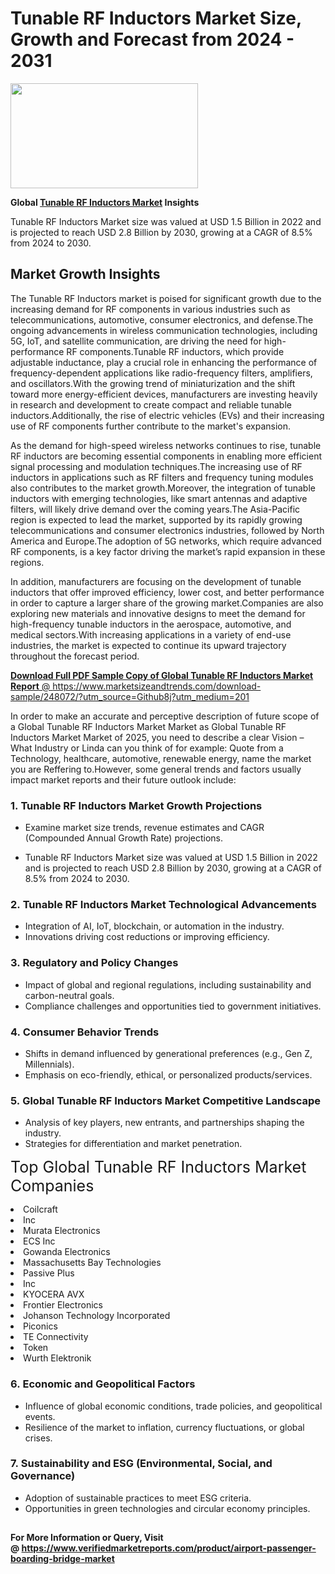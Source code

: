 <H1>Tunable RF Inductors Market Size, Growth and Forecast from 2024 - 2031</H1><img class="aligncenter size-medium wp-image-584254" src="https://thirdeyenews.in/wp-content/uploads/2024/09/Global-Market-Research-300x168.jpeg" alt="" width="300" height="168" /><p><strong>Global&nbsp;<a href="https://www.marketsizeandtrends.com/download-sample/248072/?utm_source=Github8j?utm_medium=201">Tunable RF Inductors Market</a> Insights</strong></p><p>Tunable RF Inductors Market size was valued at USD 1.5 Billion in 2022 and is projected to reach USD 2.8 Billion by 2030, growing at a CAGR of 8.5% from 2024 to 2030.</p><p><h2>Market Growth Insights</h2> <p>The Tunable RF Inductors market is poised for significant growth due to the increasing demand for RF components in various industries such as telecommunications, automotive, consumer electronics, and defense.The ongoing advancements in wireless communication technologies, including 5G, IoT, and satellite communication, are driving the need for high-performance RF components.Tunable RF inductors, which provide adjustable inductance, play a crucial role in enhancing the performance of frequency-dependent applications like radio-frequency filters, amplifiers, and oscillators.With the growing trend of miniaturization and the shift toward more energy-efficient devices, manufacturers are investing heavily in research and development to create compact and reliable tunable inductors.Additionally, the rise of electric vehicles (EVs) and their increasing use of RF components further contribute to the market's expansion.</p> <p><a href="#"></a></p> <p>As the demand for high-speed wireless networks continues to rise, tunable RF inductors are becoming essential components in enabling more efficient signal processing and modulation techniques.The increasing use of RF inductors in applications such as RF filters and frequency tuning modules also contributes to the market growth.Moreover, the integration of tunable inductors with emerging technologies, like smart antennas and adaptive filters, will likely drive demand over the coming years.The Asia-Pacific region is expected to lead the market, supported by its rapidly growing telecommunications and consumer electronics industries, followed by North America and Europe.The adoption of 5G networks, which require advanced RF components, is a key factor driving the market’s rapid expansion in these regions.</p> <p>In addition, manufacturers are focusing on the development of tunable inductors that offer improved efficiency, lower cost, and better performance in order to capture a larger share of the growing market.Companies are also exploring new materials and innovative designs to meet the demand for high-frequency tunable inductors in the aerospace, automotive, and medical sectors.With increasing applications in a variety of end-use industries, the market is expected to continue its upward trajectory throughout the forecast period.</p> <p><a href="#"></p><p><span class=""><strong>Download Full PDF Sample Copy of Global Tunable RF Inductors Market Report</strong> @ <a href="https://www.marketsizeandtrends.com/download-sample/248072/?utm_source=Github8j?utm_medium=201" target="_blank">https://www.marketsizeandtrends.com/download-sample/248072/?utm_source=Github8j?utm_medium=201</a></span></p><p>In order to make an accurate and perceptive description of future scope of a Global&nbsp;Tunable RF Inductors Market Market as Global&nbsp;Tunable RF Inductors Market Market of 2025, you need to describe a clear Vision &ndash; What Industry or Linda can you think of for example: Quote from a Technology, healthcare, automotive, renewable energy, name the market you are Reffering to.However, some general trends and factors usually impact market reports and their future outlook include:</p><h3>1.&nbsp;<strong>Tunable RF Inductors Market Growth Projections</strong></h3><ul><li>Examine market size trends, revenue estimates and CAGR (Compounded Annual Growth Rate) projections.</li><li><p>Tunable RF Inductors Market size was valued at USD 1.5 Billion in 2022 and is projected to reach USD 2.8 Billion by 2030, growing at a CAGR of 8.5% from 2024 to 2030.</p></li></ul><h3>2.&nbsp;<strong>Tunable RF Inductors Market Technological Advancements</strong></h3><ul><li>Integration of AI, IoT, blockchain, or automation in the industry.</li><li>Innovations driving cost reductions or improving efficiency.</li></ul><h3>3.&nbsp;<strong>Regulatory and Policy Changes</strong></h3><ul><li>Impact of global and regional regulations, including sustainability and carbon-neutral goals.</li><li>Compliance challenges and opportunities tied to government initiatives.</li></ul><h3>4.&nbsp;<strong>Consumer Behavior Trends</strong></h3><ul><li>Shifts in demand influenced by generational preferences (e.g., Gen Z, Millennials).</li><li>Emphasis on eco-friendly, ethical, or personalized products/services.</li></ul><h3>5.&nbsp;<strong>Global Tunable RF Inductors Market Competitive Landscape</strong></h3><ul><li>Analysis of key players, new entrants, and partnerships shaping the industry.</li><li>Strategies for differentiation and market penetration.</li></ul><p data-pm-slice="1 1 []"><span style="color: inherit; font-family: inherit; font-size: 25px;">Top Global Tunable RF Inductors Market Companies</span></p><div class="" data-test-id=""><p><li>Coilcraft</li><li> Inc</li><li> Murata Electronics</li><li> ECS Inc</li><li> Gowanda Electronics</li><li> Massachusetts Bay Technologies</li><li> Passive Plus</li><li> Inc</li><li> KYOCERA AVX</li><li> Frontier Electronics</li><li> Johanson Technology Incorporated</li><li> Piconics</li><li> TE Connectivity</li><li> Token</li><li> Wurth Elektronik</li></p></div><h3>6.&nbsp;<strong>Economic and Geopolitical Factors</strong></h3><ul><li>Influence of global economic conditions, trade policies, and geopolitical events.</li><li>Resilience of the market to inflation, currency fluctuations, or global crises.</li></ul><h3>7.&nbsp;<strong>Sustainability and ESG (Environmental, Social, and Governance)</strong></h3><ul><li>Adoption of sustainable practices to meet ESG criteria.</li><li>Opportunities in green technologies and circular economy principles.</li></ul><h2><strong style="font-size: 14px;">For More Information or Query, Visit @&nbsp;</strong><a style="background-color: #ffffff; font-size: 14px;" href="https://www.marketsizeandtrends.com/report/tunable-rf-inductors-market/" target="_blank">https://www.verifiedmarketreports.com/product/airport-passenger-boarding-bridge-market</a></h2>